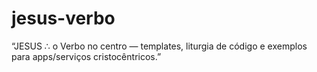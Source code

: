# jesus-verbo
“JESUS ∴ o Verbo no centro — templates, liturgia de código e exemplos para apps/serviços cristocêntricos.”
